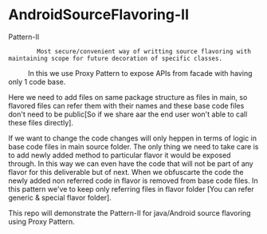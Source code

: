 # AndroidSourceFlavoring-II
Pattern-II 

            Most secure/convenient way of writting source flavoring with maintaining scope for future decoration of specific classes.
            In this we use Proxy Pattern to expose APIs from facade with having only 1 code base.
            
   Here we need to add files on same package structure as files in main, so flavored files can refer them with their names and these base code files don't need to be public[So if we share aar the end user won't able to call these files directly].
   
   If we want to change the code changes will only heppen in terms of logic in base code files in main source folder.
   The only thing we need to take care is to add newly added method to particular flavor it would be exposed through.
   In this way we can even have the code that will not be part of any flavor for this deliverable but of next.
   When we obfuscarte the code the newly added non referred code in flavor is removed from base code files.
   In this pattern we've to keep only referring files in flavor folder [You can refer generic & special flavor folder].
   
This repo will demonstrate the Pattern-II for java/Android source flavoring using Proxy Pattern.

